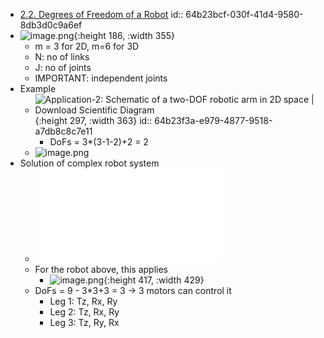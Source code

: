 - [2.2. Degrees of Freedom of a Robot](https://modernrobotics.northwestern.edu/nu-gm-book-resource/2-2-degrees-of-freedom-of-a-robot/#:~:text=Grubler's%20formula%20tells%20us%2C%203,because%20there's%20a%20closed%20loop.)
  id:: 64b23bcf-030f-41d4-9580-8db3d0c9a6ef
- ![image.png](../assets/image_1689402357721_0.png){:height 186, :width 355}
	- m = 3 for 2D, m=6 for 3D
	- N: no of links
	- J: no of joints
	- IMPORTANT: independent joints
- Example
	- ![Application-2: Schematic of a two-DOF robotic arm in 2D space | Download  Scientific Diagram](https://www.researchgate.net/publication/322412560/figure/fig1/AS:668978112385031@1536508219685/Application-2-Schematic-of-a-two-DOF-robotic-arm-in-2D-space.jpg){:height 297, :width 363}
	  id:: 64b23f3a-e979-4877-9518-a7db8c8c7e11
		- DoFs = 3*(3-1-2)+2 = 2
	- ![image.png](../assets/image_1689405251183_0.png)
- Solution of complex robot system
	- ![AppendixACalculationoftheNumberofDegreesofFreedomofRobotswithClosedChains.pdf](../assets/AppendixACalculationoftheNumberofDegreesofFreedomofRobotswithClosedChains_1689403149849_0.pdf)
	- For the robot above, this applies
		- ![image.png](../assets/image_1689403695069_0.png){:height 417, :width 429}
	- DoFs = 9 - 3*3+3 = 3 -> 3 motors can control it
		- Leg 1: Tz, Rx, Ry
		- Leg 2: Tz, Rx, Ry
		- Leg 3: Tz, Ry, Rx